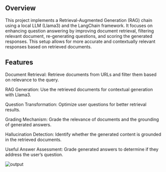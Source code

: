 ## Overview

This project implements a Retrieval-Augmented Generation (RAG) chain using a local LLM (Llama3) and the LangChain framework. It focuses on enhancing question answering by improving document retrieval, filtering relevant document, re-generating questions, and scoring the generated responses. This setup allows for more accurate and contextually relevant responses based on retrieved documents.

## Features


Document Retrieval: Retrieve documents from URLs and filter them based on relevance to the query.



RAG Generation: Use the retrieved documents for contextual generation with Llama3.


Question Transformation: Optimize user questions for better retrieval results.



Grading Mechanism: Grade the relevance of documents and the grounding of generated answers.






Hallucination Detection: Identify whether the generated content is grounded in the retrieved documents.



Useful Answer Assessment: Grade generated answers to determine if they address the user’s question.



![output](https://github.com/user-attachments/assets/cd1649ab-bc99-48d2-94ae-73ef3cbc0be0)

